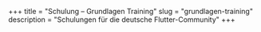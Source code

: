 +++
title = "Schulung – Grundlagen Training"
slug = "grundlagen-training"
description = "Schulungen für die deutsche Flutter-Community"
+++